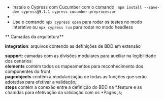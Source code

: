 * Instale o Cypress com Cucumber com o comando ``` npm install --save-dev cypress@9.1.1 cypress-cucumber-preprocessor```   <br>
*
* Use o comando ```npx cypress open``` para rodar os testes no modo interativo ou ```npx cypress run``` para rodar no modo headless  <br>

** Camadas da arquitetura**  <br>

**integration**: arquivos contendo as definições de BDD em extensão   <br>

**support**: camadas com as divisões modulares para auxiliar na legibilidade dos cenários:  <br>
**elements** contém todos os mapeamentos para reconhecimento dos componentes do front;  <br>
**pageobjects** contém a modularização de todas as funções que serão adotadas para efetivar a validação;   <br>
**steps** contém a conexão entre a definição do BDD na *.feature e as chamdas para efetivação da validação com os *Pages.js;   <br>
